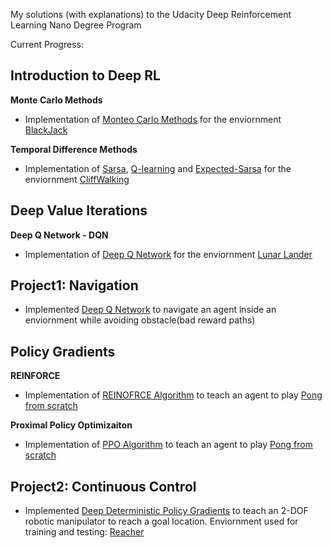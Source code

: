 My solutions (with explanations) to the Udacity Deep Reinforcement Learning Nano Degree Program

Current Progress:

Introduction to Deep RL
-----------------------

**Monte Carlo Methods**

- Implementation of [Monteo Carlo Methods](https://web.stanford.edu/class/psych209/Readings/SuttonBartoIPRLBook2ndEd.pdf#page=113) for the enviornment [BlackJack](https://github.com/openai/gym/blob/master/gym/envs/toy_text/blackjack.py)

**Temporal Difference Methods**

- Implementation of [Sarsa](https://web.stanford.edu/class/psych209/Readings/SuttonBartoIPRLBook2ndEd.pdf#page=154), [Q-learning](https://web.stanford.edu/class/psych209/Readings/SuttonBartoIPRLBook2ndEd.pdf#page=157) and [Expected-Sarsa](https://web.stanford.edu/class/psych209/Readings/SuttonBartoIPRLBook2ndEd.pdf#page=157)  for the enviornment [CliffWalking](https://github.com/openai/gym/blob/master/gym/envs/toy_text/cliffwalking.py)

Deep Value Iterations
-----------------------

**Deep Q Network - DQN**

- Implementation of [Deep Q Network](https://arxiv.org/abs/1312.5602) for the enviornment [Lunar Lander](https://gym.openai.com/envs/LunarLander-v2/)


Project1: Navigation
-----------------------
- Implemented [Deep Q Network](https://arxiv.org/abs/1312.5602) to navigate an agent inside an enviornment while avoiding obstacle(bad reward paths)


Policy Gradients
-----------------------

**REINFORCE**

- Implementation of [REINOFRCE Algorithm](https://papers.nips.cc/paper/1713-policy-gradient-methods-for-reinforcement-learning-with-function-approximation.pdf) to teach an agent to play [Pong from scratch](https://gym.openai.com/envs/Pong-v0/)

**Proximal Policy Optimizaiton**

- Implementation of [PPO Algorithm](https://openai.com/blog/openai-baselines-ppo/) to teach an agent to play [Pong from scratch](https://gym.openai.com/envs/Pong-v0/)


Project2: Continuous Control
-----------------------
- Implemented [Deep Deterministic Policy Gradients](https://spinningup.openai.com/en/latest/algorithms/ddpg.html) to teach an 2-DOF robotic manipulator to reach a goal location. Enviornment used for training and testing: [Reacher](https://github.com/Unity-Technologies/ml-agents/blob/master/docs/Learning-Environment-Examples.md#reacher)
